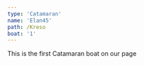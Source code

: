 ```yaml
---
type: 'Catamaran'
name: 'Elan45'
path: /Kreso
boat: '1'
---
```


This is the first Catamaran boat on our page
